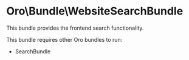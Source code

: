 Oro\Bundle\WebsiteSearchBundle
===============================================

This bundle provides the frontend search
functionality.

This bundle requires other Oro bundles to run:

- SearchBundle
